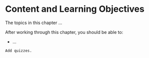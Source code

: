# Content and Learning Objectives

The topics in this chapter ...

After working through this chapter, you should be able to:

- ...

```{todo}
Add quizzes.
```
